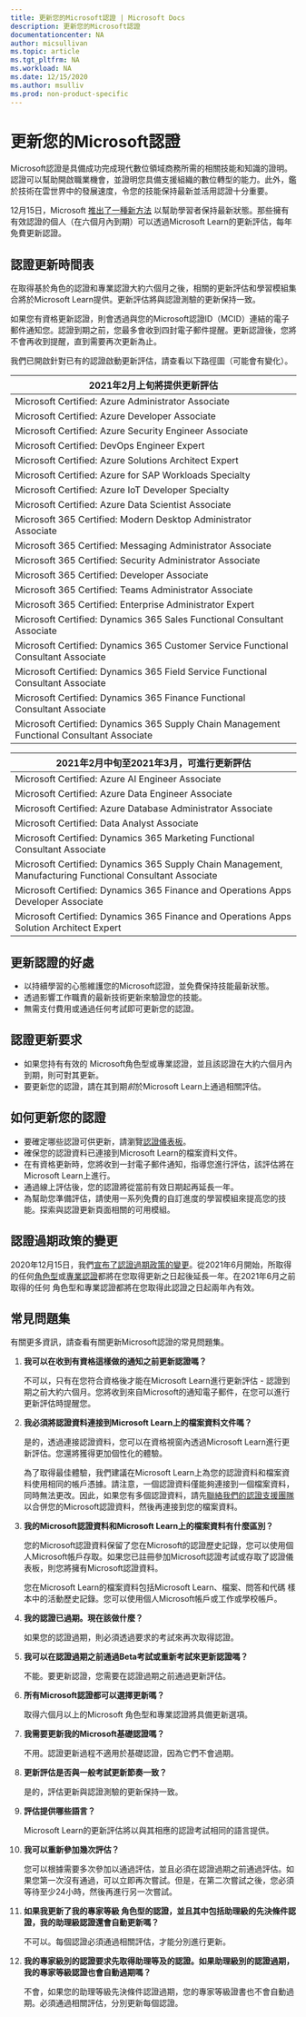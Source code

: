 ```yaml
---
title: 更新您的Microsoft認證 | Microsoft Docs
description: 更新您的Microsoft認證 
documentationcenter: NA 
author: micsullivan
ms.topic: article
ms.tgt_pltfrm: NA
ms.workload: NA
ms.date: 12/15/2020
ms.author: msulliv
ms.prod: non-product-specific
---
```

# 更新您的Microsoft認證

Microsoft認證是具備成功完成現代數位領域商務所需的相關技能和知識的證明。認證可以幫助開啟職業機會，並證明您具備支援組織的數位轉型的能力。此外，鑑於技術在雲世界中的發展速度，令您的技能保持最新並活用認證十分重要。

12月15日，Microsoft [推出了一種新方法](https://aka.ms/CertRenewalBlog) 以幫助學習者保持最新狀態。那些擁有有效認證的個人（在六個月內到期）可以透過Microsoft Learn的更新評估，每年免費更新認證。

## 認證更新時間表

在取得基於角色的認證和專業認證大約六個月之後，相關的更新評估和學習模組集合將於Microsoft Learn提供。更新評估將與認證測驗的更新保持一致。

如果您有資格更新認證，則會透過與您的Microsoft認證ID（MCID）連結的電子郵件通知您。認證到期之前，您最多會收到四封電子郵件提醒。更新認證後，您將不會再收到提醒，直到需要再次更新為止。

我們已開啟針對已有的認證啟動更新評估，請查看以下路徑圖（可能會有變化）。

| 2021年2月上旬將提供更新評估 |
| --- |
| Microsoft Certified: Azure Administrator Associate |
| Microsoft Certified: Azure Developer Associate |
| Microsoft Certified: Azure Security Engineer Associate |
| Microsoft Certified: DevOps Engineer Expert |
| Microsoft Certified: Azure Solutions Architect Expert |
| Microsoft Certified: Azure for SAP Workloads Specialty |
| Microsoft Certified: Azure IoT Developer Specialty |
| Microsoft Certified: Azure Data Scientist Associate |
| Microsoft 365 Certified: Modern Desktop Administrator Associate |
| Microsoft 365 Certified: Messaging Administrator Associate |
| Microsoft 365 Certified: Security Administrator Associate |
| Microsoft 365 Certified: Developer Associate |
| Microsoft 365 Certified: Teams Administrator Associate |
| Microsoft 365 Certified: Enterprise Administrator Expert |
| Microsoft Certified: Dynamics 365 Sales Functional Consultant Associate |
| Microsoft Certified: Dynamics 365 Customer Service Functional Consultant Associate |
| Microsoft Certified: Dynamics 365 Field Service Functional Consultant Associate |
| Microsoft Certified: Dynamics 365 Finance Functional Consultant Associate |
| Microsoft Certified: Dynamics 365 Supply Chain Management Functional Consultant Associate |

| 2021年2月中旬至2021年3月，可進行更新評估 |
| --- |
| Microsoft Certified: Azure AI Engineer Associate |
| Microsoft Certified: Azure Data Engineer Associate |
| Microsoft Certified: Azure Database Administrator Associate |
| Microsoft Certified: Data Analyst Associate |
| Microsoft Certified: Dynamics 365 Marketing Functional Consultant Associate |
| Microsoft Certified: Dynamics 365 Supply Chain Management, Manufacturing Functional Consultant Associate |
| Microsoft Certified: Dynamics 365 Finance and Operations Apps Developer Associate |
| Microsoft Certified: Dynamics 365 Finance and Operations Apps Solution Architect Expert |

## 更新認證的好處

- 以持續學習的心態維護您的Microsoft認證，並免費保持技能最新狀態。
- 透過影響工作職責的最新技術更新來驗證您的技能。
- 無需支付費用或通過任何考試即可更新您的認證。

## 認證更新要求

- 如果您持有有效的 Microsoft角色型或專業認證，並且該認證在大約六個月內到期，則可對其更新。
- 要更新您的認證，請在其到期*前*於Microsoft Learn上通過相關評估。

## 如何更新您的認證

- 要確定哪些認證可供更新，請瀏覽[認證儀表板](https://aka.ms/CertDashboard)。
- 確保您的認證資料已連接到Microsoft Learn的檔案資料文件。
- 在有資格更新時，您將收到一封電子郵件通知，指導您進行評估，該評估將在Microsoft Learn上進行。
- 通過線上評估後，您的認證將從當前有效日期起再延長一年。
- 為幫助您準備評估，請使用一系列免費的自訂進度的學習模組來提高您的技能。探索與認證更新頁面相關的可用模組。

## 認證過期政策的變更

2020年12月15日，我們[宣布了認證過期政策的變更](https://aka.ms/CertRenewalBlog)。從2021年6月開始，所取得的任何[角色型](/learn/certifications/browse/?type=role-based)或[專業認證](/learn/certifications/browse/?type=specialty)都將在您取得更新之日起後延長一年。在2021年6月之前取得的任何 角色型和專業認證都將在您取得此認證之日起兩年內有效。

## 常見問題集

有關更多資訊，請查看有關更新Microsoft認證的常見問題集。

1. **我可以在收到有資格這樣做的通知之前更新認證嗎？**

    不可以，只有在您符合資格後才能在Microsoft Learn進行更新評估 - 認證到期之前大約六個月。您將收到來自Microsoft的通知電子郵件，在您可以進行更新評估時提醒您。

2. **我必須將認證資料連接到Microsoft Learn上的檔案資料文件嗎？**

    是的，透過連接認證資料，您可以在資格視窗內透過Microsoft Learn進行更新評估。您還將獲得更加個性化的體驗。

    為了取得最佳體驗，我們建議在Microsoft Learn上為您的認證資料和檔案資料使用相同的帳戶憑據。請注意，一個認證資料僅能夠連接到一個檔案資料，同時無法更改。因此，如果您有多個認證資料，請先[聯絡我們的認證支援團隊](https://aka.ms/mcpforum) 以合併您的Microsoft認證資料，然後再連接到您的檔案資料。

3. **我的Microsoft認證資料和Microsoft Learn上的檔案資料有什麼區別？**

    您的Microsoft認證資料保留了您在Microsoft的認證歷史記錄，您可以使用個人Microsoft帳戶存取。如果您已註冊參加Microsoft認證考試或存取了認證儀表板，則您將擁有Microsoft認證資料。

    您在Microsoft Learn的檔案資料包括Microsoft Learn、檔案、問答和代碼 樣本中的活動歷史記錄。您可以使用個人Microsoft帳戶或工作或學校帳戶。

4. **我的認證已過期。現在該做什麼？**

    如果您的認證過期，則必須透過要求的考試來再次取得認證。

5. **我可以在認證過期之前通過Beta考試或重新考試來更新認證嗎？**

    不能。要更新認證，您需要在認證過期之前通過更新評估。

6. **所有Microsoft認證都可以選擇更新嗎？**

    取得六個月以上的Microsoft 角色型和專業認證將具備更新選項。

7. **我需要更新我的Microsoft基礎認證嗎？**

    不用。認證更新過程不適用於基礎認證，因為它們不會過期。

8. **更新評估是否與一般考試更新節奏一致？**

    是的，評估更新與認證測驗的更新保持一致。

9. **評估提供哪些語言？**

    Microsoft Learn的更新評估將以與其相應的認證考試相同的語言提供。

10. **我可以重新參加幾次評估？**

    您可以根據需要多次參加以通過評估，並且必須在認證過期之前通過評估。如果您第一次沒有通過，可以立即再次嘗試。但是，在第二次嘗試之後，您必須等待至少24小時，然後再進行另一次嘗試。

11. **如果我更新了我的專家等級 角色型的認證，並且其中包括助理級的先決條件認證，我的助理級認證還會自動更新嗎？**

    不可以。每個認證必須通過相關評估，才能分別進行更新。

12. **我的專家級別的認證要求先取得助理等及的認證。如果助理級別的認證過期，我的專家等級認證也會自動過期嗎？**

    不會，如果您的助理等級先決條件認證過期，您的專家等級證書也不會自動過期。必須通過相關評估，分別更新每個認證。